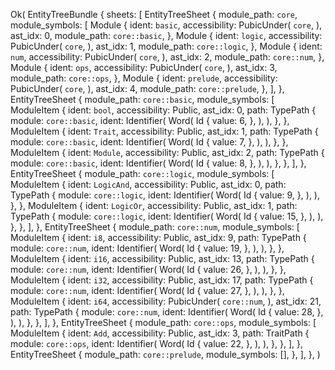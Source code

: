 Ok(
    EntityTreeBundle {
        sheets: [
            EntityTreeSheet {
                module_path: `core`,
                module_symbols: [
                    Module {
                        ident: `basic`,
                        accessibility: PubicUnder(
                            `core`,
                        ),
                        ast_idx: 0,
                        module_path: `core::basic`,
                    },
                    Module {
                        ident: `logic`,
                        accessibility: PubicUnder(
                            `core`,
                        ),
                        ast_idx: 1,
                        module_path: `core::logic`,
                    },
                    Module {
                        ident: `num`,
                        accessibility: PubicUnder(
                            `core`,
                        ),
                        ast_idx: 2,
                        module_path: `core::num`,
                    },
                    Module {
                        ident: `ops`,
                        accessibility: PubicUnder(
                            `core`,
                        ),
                        ast_idx: 3,
                        module_path: `core::ops`,
                    },
                    Module {
                        ident: `prelude`,
                        accessibility: PubicUnder(
                            `core`,
                        ),
                        ast_idx: 4,
                        module_path: `core::prelude`,
                    },
                ],
            },
            EntityTreeSheet {
                module_path: `core::basic`,
                module_symbols: [
                    ModuleItem {
                        ident: `bool`,
                        accessibility: Public,
                        ast_idx: 0,
                        path: TypePath {
                            module: `core::basic`,
                            ident: Identifier(
                                Word(
                                    Id {
                                        value: 6,
                                    },
                                ),
                            ),
                        },
                    },
                    ModuleItem {
                        ident: `Trait`,
                        accessibility: Public,
                        ast_idx: 1,
                        path: TypePath {
                            module: `core::basic`,
                            ident: Identifier(
                                Word(
                                    Id {
                                        value: 7,
                                    },
                                ),
                            ),
                        },
                    },
                    ModuleItem {
                        ident: `Module`,
                        accessibility: Public,
                        ast_idx: 2,
                        path: TypePath {
                            module: `core::basic`,
                            ident: Identifier(
                                Word(
                                    Id {
                                        value: 8,
                                    },
                                ),
                            ),
                        },
                    },
                ],
            },
            EntityTreeSheet {
                module_path: `core::logic`,
                module_symbols: [
                    ModuleItem {
                        ident: `LogicAnd`,
                        accessibility: Public,
                        ast_idx: 0,
                        path: TypePath {
                            module: `core::logic`,
                            ident: Identifier(
                                Word(
                                    Id {
                                        value: 9,
                                    },
                                ),
                            ),
                        },
                    },
                    ModuleItem {
                        ident: `LogicOr`,
                        accessibility: Public,
                        ast_idx: 1,
                        path: TypePath {
                            module: `core::logic`,
                            ident: Identifier(
                                Word(
                                    Id {
                                        value: 15,
                                    },
                                ),
                            ),
                        },
                    },
                ],
            },
            EntityTreeSheet {
                module_path: `core::num`,
                module_symbols: [
                    ModuleItem {
                        ident: `i8`,
                        accessibility: Public,
                        ast_idx: 9,
                        path: TypePath {
                            module: `core::num`,
                            ident: Identifier(
                                Word(
                                    Id {
                                        value: 19,
                                    },
                                ),
                            ),
                        },
                    },
                    ModuleItem {
                        ident: `i16`,
                        accessibility: Public,
                        ast_idx: 13,
                        path: TypePath {
                            module: `core::num`,
                            ident: Identifier(
                                Word(
                                    Id {
                                        value: 26,
                                    },
                                ),
                            ),
                        },
                    },
                    ModuleItem {
                        ident: `i32`,
                        accessibility: Public,
                        ast_idx: 17,
                        path: TypePath {
                            module: `core::num`,
                            ident: Identifier(
                                Word(
                                    Id {
                                        value: 27,
                                    },
                                ),
                            ),
                        },
                    },
                    ModuleItem {
                        ident: `i64`,
                        accessibility: PubicUnder(
                            `core::num`,
                        ),
                        ast_idx: 21,
                        path: TypePath {
                            module: `core::num`,
                            ident: Identifier(
                                Word(
                                    Id {
                                        value: 28,
                                    },
                                ),
                            ),
                        },
                    },
                ],
            },
            EntityTreeSheet {
                module_path: `core::ops`,
                module_symbols: [
                    ModuleItem {
                        ident: `Add`,
                        accessibility: Public,
                        ast_idx: 3,
                        path: TraitPath {
                            module: `core::ops`,
                            ident: Identifier(
                                Word(
                                    Id {
                                        value: 22,
                                    },
                                ),
                            ),
                        },
                    },
                ],
            },
            EntityTreeSheet {
                module_path: `core::prelude`,
                module_symbols: [],
            },
        ],
    },
)